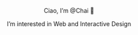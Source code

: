 <p align="center">
    Ciao, I’m @Chai 🍵 
</p>

<p align="center">
    I’m interested in Web and Interactive Design
</p>

<!---
cha-chai/cha-chai is a ✨ special ✨ repository because its `README.md` (this file) appears on your GitHub profile.
You can click the Preview link to take a look at your changes.
--->
